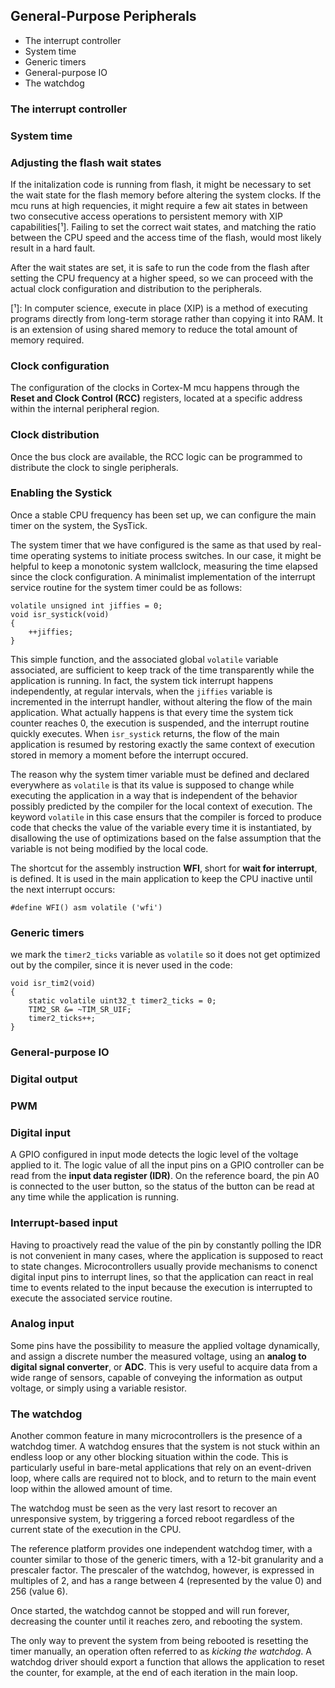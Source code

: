 ## General-Purpose Peripherals

- The interrupt controller
- System time
- Generic timers
- General-purpose IO
- The watchdog

### The interrupt controller

### System time

### Adjusting the flash wait states

If the initalization code is running from flash, it might be necessary to set the wait state for the flash memory before altering the system clocks. If the mcu runs at high requencies, it might require a few ait states in between two consecutive access operations to persistent memory with XIP capabilities[¹]. Failing to set the correct wait states, and matching the ratio between the CPU speed and the access time of the flash, would most likely result in a hard fault. 

After the wait states are set, it is safe to run the code from the flash after setting the CPU frequency at a higher speed, so we can proceed with the actual clock configuration and distribution to the peripherals.

[¹]: In computer science, execute in place (XIP) is a method of executing programs directly from long-term storage rather than copying it into RAM. It is an extension of using shared memory to reduce the total amount of memory required.

### Clock configuration

The configuration of the clocks in Cortex-M mcu happens through the **Reset and Clock Control (RCC)** registers, located at a specific address within the internal peripheral region.

### Clock distribution

Once the bus clock are available, the RCC logic can be programmed to distribute the clock to single peripherals. 

### Enabling the Systick

Once a stable CPU frequency has been set up, we can configure the main timer on the system, the SysTick. 

The system timer that we have configured is the same as that used by real-time operating systems to initiate process switches. In our case, it might be helpful to keep a monotonic system wallclock, measuring the time elapsed since the clock configuration. A minimalist implementation of the interrupt service routine for the system timer could be as follows:

```
volatile unsigned int jiffies = 0;
void isr_systick(void)
{
    ++jiffies;
}
```

This simple function, and the associated global `volatile` variable associated, are sufficient to keep track of the time transparently while the application is running. In fact, the system tick interrupt happens independently, at regular intervals, when the `jiffies` variable is incremented in the interrupt handler, without altering the flow of the main application. What actually happens is that every time the system tick counter reaches 0, the execution is suspended, and the interrupt routine quickly executes. When `isr_systick` returns, the flow of the main application is resumed by restoring exactly the same context of execution stored in memory a moment before the interrupt occured. 

The reason why the system timer variable must be defined and declared everywhere as `volatile` is that its value is supposed to change while executing the application in a way that is independent of the behavior possibly predicted by the compiler for the local context of execution. The keyword `volatile` in this case ensurs that the compiler is forced to produce code that checks the value of the variable every time it is instantiated, by disallowing the use of optimizations based on the false assumption that the variable is not being modified by the local code. 

The shortcut for the assembly instruction **WFI**, short for **wait for interrupt**, is defined. It is used in the main application to keep the CPU inactive until the next interrupt occurs:

`#define WFI() asm volatile ('wfi')`

### Generic timers

we mark the `timer2_ticks` variable as `volatile` so it does not get optimized out by the compiler, since it is never used in the code:

```
void isr_tim2(void)
{
    static volatile uint32_t timer2_ticks = 0;
    TIM2_SR &= ~TIM_SR_UIF;
    timer2_ticks++;
}
```

### General-purpose IO

### Digital output

### PWM

### Digital input

A GPIO configured in input mode detects the logic level of the voltage applied to it. The logic value of all the input pins on a GPIO controller can be read from the **input data register (IDR)**. On the reference board, the pin A0 is connected to the user button, so the status of the button can be read at any time while the application is running.

### Interrupt-based input

Having to proactively read the value of the pin by constantly polling the IDR is not convenient in many cases, where the application is supposed to react to state changes. Microcontrollers usually provide mechanisms to conenct digital input pins to interrupt lines, so that the application can react in real time to events related to the input because the execution is interrupted to execute the associated service routine. 

### Analog input 

Some pins have the possibility to measure the applied voltage dynamically, and assign a discrete number the measured voltage, using an **analog to digital signal converter**, or **ADC**. This is very useful to acquire data from a wide range of sensors, capable of conveying the information as output voltage, or simply using a variable resistor.

### The watchdog

Another common feature in many microcontrollers is the presence of a watchdog timer. A watchdog ensures that the system is not stuck within an endless loop or any other blocking situation within the code. This is particularly useful in bare-metal applications that rely on an event-driven loop, where calls are required not to block, and to return to the main event loop within the allowed amount of time. 

The watchdog must be seen as the very last resort to recover an unresponsive system, by triggering a forced reboot regardless of the current state of the execution in the CPU.

The reference platform provides one independent watchdog timer, with a counter similar to those of the generic timers, with a 12-bit granularity and a prescaler factor. The prescaler of the watchdog, however, is expressed in multiples of 2, and has a range between 4 (represented by the value 0) and 256 (value 6).

Once started, the watchdog cannot be stopped and will run forever, decreasing the counter until it reaches zero, and rebooting the system.

The only way to prevent the system from being rebooted is resetting the timer manually, an operation often referred to as _kicking the watchdog_. A watchdog driver should export a function that allows the application to reset the counter, for example, at the end of each iteration in the main loop.

